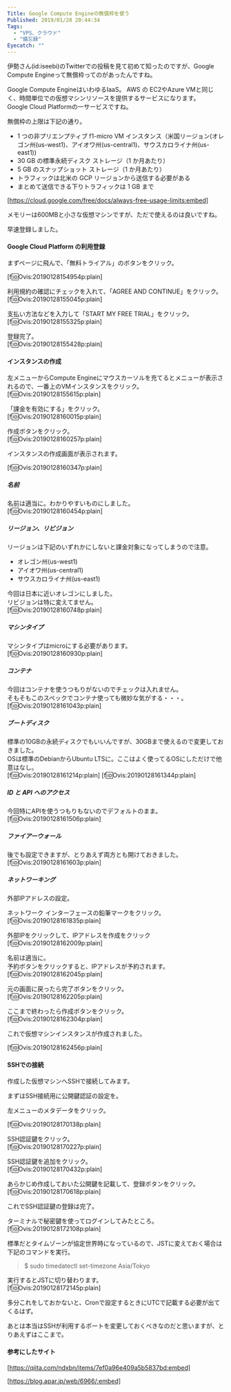 ```yaml
---
Title: Google Compute Engineの無償枠を使う
Published: 2019/01/28 20:44:34
Tags:
  - "VPS、クラウド"
  - "備忘録"
Eyecatch: ""
---
```

伊勢さん(id:iseebi)のTwitterでの投稿を見て初めて知ったのですが、Google Compute Engineって無償枠ってのがあったんですね。  

Google Compute EngineはいわゆるIaaS。 AWS の EC2やAzure VMと同じく、時間単位での仮想マシンリソースを提供するサービスになります。  
Google Cloud Platformの一サービスですね。  

無償枠の上限は下記の通り。  

* 1 つの非プリエンプティブ f1-micro VM インスタンス（米国リージョン(オレゴン州(us-west1)、アイオワ州(us-central1)、サウスカロライナ州(us-east1))  
* 30 GB の標準永続ディスク ストレージ（1 か月あたり）  
* 5 GB のスナップショット ストレージ（1 か月あたり）  
* トラフィックは北米の GCP リージョンから送信する必要がある
* まとめて送信できる下りトラフィックは 1 GB まで  

[https://cloud.google.com/free/docs/always-free-usage-limits:embed]

メモリーは600MBと小さな仮想マシンですが、ただで使えるのは良いですね。  

早速登録しました。  


<!-- more -->


#### Google Cloud Platform の利用登録
まずページに飛んで、「無料トライアル」のボタンをクリック。  

[f:id:Ovis:20190128154954p:plain]  

利用規約の確認にチェックを入れて、「AGREE AND CONTINUE」をクリック。    
[f:id:Ovis:20190128155045p:plain]

支払い方法などを入力して「START MY FREE TRIAL」をクリック。  
[f:id:Ovis:20190128155325p:plain]

登録完了。  
[f:id:Ovis:20190128155428p:plain]

#### インスタンスの作成

左メニューからCompute Engineにマウスカーソルを充てるとメニューが表示されるので、一番上のVMインスタンスをクリック。  
[f:id:Ovis:20190128155615p:plain]  

「課金を有効にする」をクリック。  
[f:id:Ovis:20190128160015p:plain]

作成ボタンをクリック。  
[f:id:Ovis:20190128160257p:plain]  

インスタンスの作成画面が表示されます。  

[f:id:Ovis:20190128160347p:plain]

##### 名前  
名前は適当に。わかりやすいものにしました。    
[f:id:Ovis:20190128160454p:plain]  

##### リージョン、リビジョン  
リージョンは下記のいずれかにしないと課金対象になってしまうので注意。  
* オレゴン州(us-west1)  
* アイオワ州(us-central1)  
* サウスカロライナ州(us-east1)

今回は日本に近いオレゴンにしました。  
リビジョンは特に変えてません。  
[f:id:Ovis:20190128160748p:plain]

##### マシンタイプ  
マシンタイプはmicroにする必要があります。  
[f:id:Ovis:20190128160930p:plain]

##### コンテナ  
今回はコンテナを使うつもりがないのでチェックは入れません。  
そもそもこのスペックでコンテナ使っても微妙な気がする・・・。   
[f:id:Ovis:20190128161043p:plain]


##### ブートディスク  
標準の10GBの永続ディスクでもいいんですが、30GBまで使えるので変更しておきました。  
OSは標準のDebianからUbuntu LTSに。ここはよく使ってるOSにしただけで他意はなし。  
[f:id:Ovis:20190128161214p:plain]
[f:id:Ovis:20190128161344p:plain]

##### ID と API へのアクセス  
今回特にAPIを使うつもりもないのでデフォルトのまま。  
[f:id:Ovis:20190128161506p:plain]  

##### ファイアーウォール  
後でも設定できますが、とりあえず両方とも開けておきました。  
[f:id:Ovis:20190128161603p:plain]

##### ネットワーキング  
外部IPアドレスの設定。  

ネットワーク インターフェースの鉛筆マークをクリック。  
[f:id:Ovis:20190128161835p:plain]  

外部IPをクリックして、IPアドレスを作成をクリック   
[f:id:Ovis:20190128162009p:plain]

名前は適当に。  
予約ボタンをクリックすると、IPアドレスが予約されます。  
[f:id:Ovis:20190128162045p:plain]  

元の画面に戻ったら完了ボタンをクリック。  
[f:id:Ovis:20190128162205p:plain]  

ここまで終わったら作成ボタンをクリック。  
[f:id:Ovis:20190128162304p:plain]  

これで仮想マシンインスタンスが作成されました。  

[f:id:Ovis:20190128162456p:plain]  

#### SSHでの接続  

作成した仮想マシンへSSHで接続してみます。  

まずはSSH接続用に公開鍵認証の設定を。  

左メニューのメタデータをクリック。  

[f:id:Ovis:20190128170138p:plain]

SSH認証鍵をクリック。  
[f:id:Ovis:20190128170227p:plain]

SSH認証鍵を追加をクリック。  
[f:id:Ovis:20190128170432p:plain]

あらかじめ作成しておいた公開鍵を記載して、登録ボタンをクリック。    
[f:id:Ovis:20190128170618p:plain]

これでSSH認証鍵の登録は完了。  

ターミナルで秘密鍵を使ってログインしてみたところ。  
[f:id:Ovis:20190128172108p:plain]

標準だとタイムゾーンが協定世界時になっているので、JSTに変えておく場合は下記のコマンドを実行。  
> $ sudo timedatectl set-timezone Asia/Tokyo  

実行するとJSTに切り替わります。  
[f:id:Ovis:20190128172145p:plain]  

多分これをしておかないと、Cronで設定するときにUTCで記載する必要が出てくるはず。  

あとは本当はSSHが利用するポートを変更しておくべきなのだと思いますが、とりあえずはここまで。  

#### 参考にしたサイト  

[https://qiita.com/ndxbn/items/7ef0a96e409a5b5837bd:embed]  
 
[https://blog.apar.jp/web/6966/:embed]

